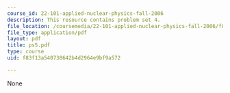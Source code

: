 ```yaml
---
course_id: 22-101-applied-nuclear-physics-fall-2006
description: This resource contains problem set 4.
file_location: /coursemedia/22-101-applied-nuclear-physics-fall-2006/f83f13a540738642b4d2964e9bf9a572_ps5.pdf
file_type: application/pdf
layout: pdf
title: ps5.pdf
type: course
uid: f83f13a540738642b4d2964e9bf9a572

---
```

None